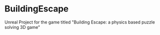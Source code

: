 # BuildingEscape
Unreal Project for the game titled "Building Escape: a physics based puzzle solving 3D game"
